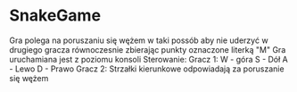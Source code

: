 # SnakeGame
Gra polega na poruszaniu się wężem w taki possób aby nie uderzyć w drugiego gracza równoczesnie zbierając punkty oznaczone literką "M"
Gra uruchamiana jest z poziomu konsoli
Sterowanie:
Gracz 1:
W - góra
S - Dół
A - Lewo
D - Prawo
Gracz 2: Strzałki kierunkowe odpowiadają za poruszanie się wężem
